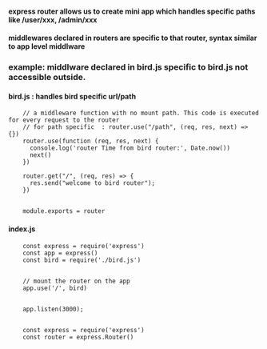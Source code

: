 #### express router allows us to create mini app which handles specific paths like /user/xxx, /admin/xxx

#### middlewares declared in routers are specific to that router, syntax similar to app level middlware

### example: middlware declared in bird.js specific to bird.js not accessible outside. 

#### bird.js : handles bird specific url/path

        // a middleware function with no mount path. This code is executed for every request to the router
        // for path specific  : router.use("/path", (req, res, next) => {}) 
        router.use(function (req, res, next) {
          console.log('router Time from bird router:', Date.now())
          next()
        })

        router.get("/", (req, res) => {
          res.send("welcome to bird router");
        })


        module.exports = router


#### index.js

        const express = require('express')
        const app = express()
        const bird = require('./bird.js')


        // mount the router on the app
        app.use('/', bird)


        app.listen(3000);


        const express = require('express')
        const router = express.Router()
